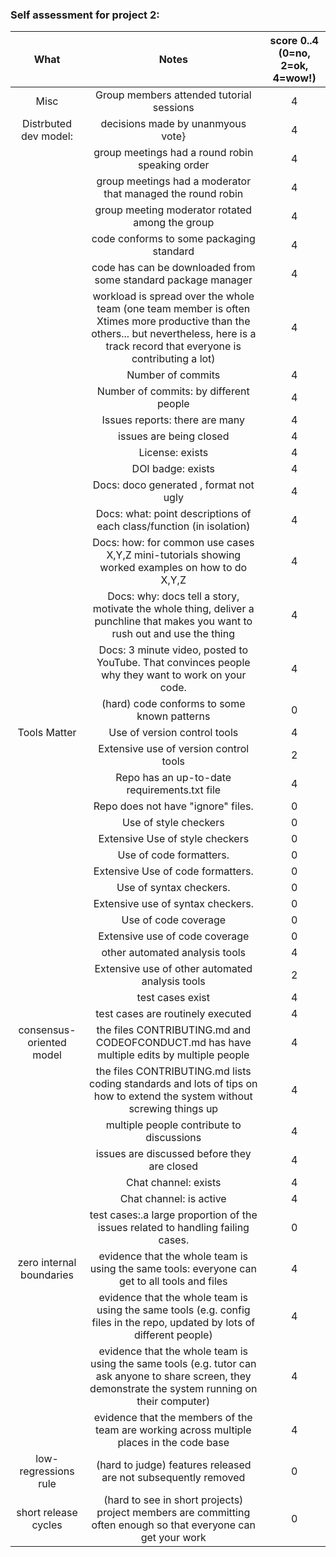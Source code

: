 ### Self assessment for project 2:

|           What           |                                                                                           Notes                                                                                          | score 0..4 (0=no, 2=ok, 4=wow!) |
|:------------------------:|:----------------------------------------------------------------------------------------------------------------------------------------------------------------------------------------:|:-------------------------------:|
| Misc                     | Group members attended tutorial sessions                                                                                                                                                 |                4                |
| Distrbuted dev model:    | decisions made by unanmyous vote}                                                                                                                                                        |                 4               |
|                          | group meetings had a round robin speaking order                                                                                                                                          |                 4               |
|                          | group meetings had a moderator that managed the round robin                                                                                                                              |                 4               |
|                          | group meeting moderator rotated among the group                                                                                                                                          |                 4               |
|                          | code conforms to some packaging standard                                                                                                                                                 |                4               |
|                          | code has can be downloaded from some standard package manager                                                                                                                            |                4               |
|                          | workload is spread over the whole team (one team member is often Xtimes more productive than the others... but nevertheless, here is a track record that everyone is contributing a lot) |                 4               |
|                          | Number of commits                                                                                                                                                                        |                 4              |
|                          | Number of commits: by different people                                                                                                                                                   |                4                |
|                          | Issues reports: there are many                                                                                                                                                           |                4                |
|                          | issues are being closed                                                                                                                                                                  |                4              |
|                          | License: exists                                                                                                                                                                          |                 4               |
|                          | DOI badge: exists                                                                                                                                                                        |                 4               |
|                          | Docs: doco generated , format not ugly                                                                                                                                                   |                4                |
|                          | Docs: what: point descriptions of each class/function (in isolation)                                                                                                                     |                4                |
|                          | Docs: how: for common use cases X,Y,Z mini-tutorials showing worked examples on how to do X,Y,Z                                                                                          |                4                |
|                          | Docs: why: docs tell a story, motivate the whole thing, deliver a punchline that makes you want to rush out and use the thing                                                            |                 4               |
|                          | Docs: 3 minute video, posted to YouTube. That convinces people why they want to work on your code.                                                                                       |                4                |
|                          | (hard) code conforms to some known patterns                                                                                                                                              |                 0                |
| Tools Matter             | Use of version control tools                                                                                                                                                             |                4                |
|                          | Extensive use of version control tools                                                                                                                                                   |                2                |
|                          | Repo has an up-to-date requirements.txt file                                                                                                                                             |                4                |
|                          | Repo does not have "ignore" files.                                                                                                                                                       |                0                |
|                          | Use of style checkers                                                                                                                                                                    |                 0               |
|                          | Extensive Use of style checkers                                                                                                                                                          |                 0               |
|                          | Use of code formatters.                                                                                                                                                                  |                 0               |
|                          | Extensive Use of code formatters.                                                                                                                                                        |                 0               |
|                          | Use of syntax checkers.                                                                                                                                                                  |                 0               |
|                          | Extensive use of syntax checkers.                                                                                                                                                        |                 0               |
|                          | Use of code coverage                                                                                                                                                                     |                0                |
|                          | Extensive use of code coverage                                                                                                                                                           |                0                |
|                          | other automated analysis tools                                                                                                                                                           |                4                |
|                          | Extensive use of other automated analysis tools                                                                                                                                          |                 2               |
|                          | test cases exist                                                                                                                                                                         |                4               |
|                          | test cases are routinely executed                                                                                                                                                        |                 4               |
| consensus-oriented model | the files CONTRIBUTING.md and CODEOFCONDUCT.md has have multiple edits by multiple people                                                                                                |                 4               |
|                          | the files CONTRIBUTING.md lists coding standards and lots of tips on how to extend the system without screwing things up                                                                 |               4                 |
|                          | multiple people contribute to discussions                                                                                                                                                |                4                |
|                          | issues are discussed before they are closed                                                                                                                                              |                4                |
|                          | Chat channel: exists                                                                                                                                                                     |               4                 |
|                          | Chat channel: is active                                                                                                                                                                  |                4                |
|                          | test cases:.a large proportion of the issues related to handling failing cases.                                                                                                          |                0                |
| zero internal boundaries | evidence that the whole team is using the same tools: everyone can get to all tools and files                                                                                            |               4                 |
|                          | evidence that the whole team is using the same tools (e.g. config files in the repo, updated by lots of different people)                                                                |                4                |
|                          | evidence that the whole team is using the same tools (e.g. tutor can ask anyone to share screen, they demonstrate the system running on their computer)                                  |               4                 |
|                          | evidence that the members of the team are working across multiple places in the code base                                                                                                |                 4               |
| low-regressions rule     | (hard to judge) features released are not subsequently removed                                                                                                                           |                0                |
| short release cycles     | (hard to see in short projects) project members are committing often enough so that everyone can get your work                                                                           |                0                |
